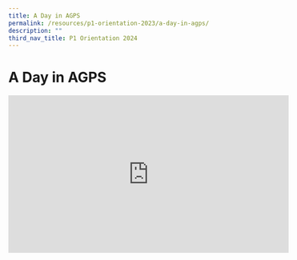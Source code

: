 ```yaml
---
title: A Day in AGPS
permalink: /resources/p1-orientation-2023/a-day-in-agps/
description: ""
third_nav_title: P1 Orientation 2024
---
```

A Day in AGPS 
==============================

<div class="bp-youtube">

<iframe width="560" height="315" src="https://www.youtube.com/embed/75HRmZmnXMk" title="YouTube video player" frameborder="0" allow="accelerometer; autoplay; clipboard-write; encrypted-media; gyroscope; picture-in-picture" allowfullscreen=""></iframe>

</div>
